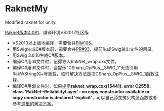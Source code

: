 # RaknetMy
Modified raknet for unity.

[Raknet版本4.081](https://github.com/facebookarchive/RakNet)，编译环境VS2017社区版

- VS2010以上版本编译，需要合并[PR#105](https://github.com/facebookarchive/RakNet/pull/105)。
- 用Swig生成C#版本前，需要合并[PR#93](https://github.com/facebookarchive/RakNet/pull/93)，提前生成Swig输出文件的目录。
- 用Swig 3.0.10生成C#版本。
- 编译C#用dll文件时，记得导入RakNet_wrap.cxx文件。
- 编译C#用dll文件时，会提示"CSharp_OpPlus\__SWIG_1"无法引用RakWString的+号重载，临时解决方法是把CSharp_OpPlus\__SWIG_1函数注释。
- 编译C#用dll文件时，如果提示**raknet_wrap.cxx(15441): error C2558: class 'RakNet::ReliabilityLayer' : no copy constructor available or copy constructor is declared 'explicit'**，可以自己添加拷贝构造函数或者参考[这里的解决方案](https://stackoverflow.com/questions/28679859/building-raknet-c-sharp-wrapper-with-swig-get-an-annoying-error-at-build)。